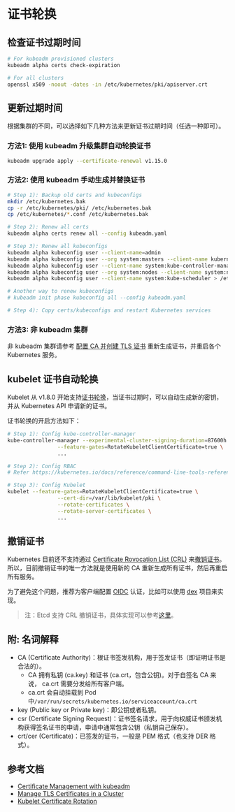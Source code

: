 # 证书轮换

## 检查证书过期时间

```bash
# For kubeadm provisioned clusters
kubeadm alpha certs check-expiration

# For all clusters
openssl x509 -noout -dates -in /etc/kubernetes/pki/apiserver.crt
```

## 更新过期时间

根据集群的不同，可以选择如下几种方法来更新证书过期时间（任选一种即可）。

### 方法1: 使用 kubeadm 升级集群自动轮换证书

```bash
kubeadm upgrade apply --certificate-renewal v1.15.0
```

### 方法2:  使用 kubeadm 手动生成并替换证书

```bash
# Step 1): Backup old certs and kubeconfigs
mkdir /etc/kubernetes.bak
cp -r /etc/kubernetes/pki/ /etc/kubernetes.bak
cp /etc/kubernetes/*.conf /etc/kubernetes.bak

# Step 2): Renew all certs
kubeadm alpha certs renew all --config kubeadm.yaml

# Step 3): Renew all kubeconfigs
kubeadm alpha kubeconfig user --client-name=admin
kubeadm alpha kubeconfig user --org system:masters --client-name kubernetes-admin  > /etc/kubernetes/admin.conf
kubeadm alpha kubeconfig user --client-name system:kube-controller-manager > /etc/kubernetes/controller-manager.conf
kubeadm alpha kubeconfig user --org system:nodes --client-name system:node:$(hostname) > /etc/kubernetes/kubelet.conf
kubeadm alpha kubeconfig user --client-name system:kube-scheduler > /etc/kubernetes/scheduler.conf

# Another way to renew kubeconfigs
# kubeadm init phase kubeconfig all --config kubeadm.yaml

# Step 4): Copy certs/kubeconfigs and restart Kubernetes services
```

### 方法3: 非 kubeadm 集群

非 kubeadm 集群请参考 [配置 CA 并创建 TLS 证书](../setup/k8s-hard-way/04-certificate-authority.md) 重新生成证书，并重启各个 Kubernetes 服务。

## kubelet 证书自动轮换

Kubelet 从 v1.8.0 开始支持[证书轮换](https://kubernetes.io/docs/tasks/tls/certificate-rotation/)，当证书过期时，可以自动生成新的密钥，并从 Kubernetes API 申请新的证书。

证书轮换的开启方法如下：

```bash
# Step 1): Config kube-controller-manager
kube-controller-manager --experimental-cluster-signing-duration=87600h \
                --feature-gates=RotateKubeletClientCertificate=true \
                ...

# Step 2): Config RBAC
# Refer https://kubernetes.io/docs/reference/command-line-tools-reference/kubelet-tls-bootstrapping/#approval

# Step 3): Config Kubelet
kubelet --feature-gates=RotateKubeletClientCertificate=true \
                --cert-dir=/var/lib/kubelet/pki \
                --rotate-certificates \
                --rotate-server-certificates \
                ...
```

## 撤销证书

Kubernetes 目前还不支持通过 [Certificate Rovocation List \(CRL\)](https://en.wikipedia.org/wiki/Certificate_revocation_list) 来[撤销证书](https://github.com/kubernetes/kubernetes/issues/18982)。所以，目前撤销证书的唯一方法就是使用新的 CA 重新生成所有证书，然后再重启所有服务。

为了避免这个问题，推荐为客户端配置 [OIDC](https://kubernetes.io/docs/reference/access-authn-authz/authentication/#openid-connect-tokens) 认证，比如可以使用 [dex](https://github.com/dexidp/dex) 项目来实现。

> 注：Etcd 支持 CRL 撤销证书，具体实现可以参考[这里](https://github.com/etcd-io/etcd/blob/main/client/pkg/transport/listener_tls.go)。

## 附: 名词解释

* CA \(Certificate Authority\)：根证书签发机构，用于签发证书（即证明证书是合法的）。
  * CA 拥有私钥 \(ca.key\) 和证书 \(ca.crt，包含公钥\)。对于自签名 CA 来说， ca.crt 需要分发给所有客户端。
  * ca.crt 会自动挂载到 Pod 中`/var/run/secrets/kubernetes.io/serviceaccount/ca.crt`
* key \(Public key or Private key\)：即公钥或者私钥。
* csr \(Certificate Signing Request\)：证书签名请求，用于向权威证书颁发机构获得签名证书的申请，申请中通常包含公钥（私钥自己保存）。
* crt/cer \(Certificate\)：已签发的证书，一般是 PEM 格式（也支持 DER 格式）。

## 参考文档

* [Certificate Management with kubeadm](https://kubernetes.io/docs/tasks/administer-cluster/kubeadm/kubeadm-certs/)
* [Manage TLS Certificates in a Cluster](https://kubernetes.io/docs/tasks/tls/managing-tls-in-a-cluster/)
* [Kubelet Certificate Rotation](https://kubernetes.io/docs/tasks/tls/certificate-rotation/)
